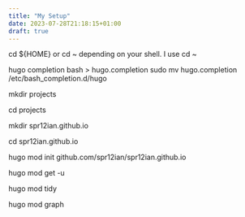 ```yaml
---
title: "My Setup"
date: 2023-07-28T21:18:15+01:00
draft: true
---
```

cd ${HOME} or cd ~ depending on your shell. I use cd ~

hugo completion bash > hugo.completion
sudo mv hugo.completion /etc/bash_completion.d/hugo

mkdir projects

cd projects

mkdir spr12ian.github.io

cd spr12ian.github.io

hugo mod init github.com/spr12ian/spr12ian.github.io

hugo mod get -u

hugo mod tidy

hugo mod graph
